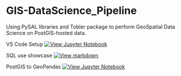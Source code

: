 # GIS-DataScience_Pipeline
Using PySAL libraries and Tobler package to perform GeoSpatial Data Science on PostGIS-hosted data.

VS Code Setup <a href="https://github.com/AdrienGahery/GIS-DataScience_Pipeline/0_VSCode_setup.ipynb"><img src="https://camo.githubusercontent.com/ec808b4b200d6165f8840574e3b701c33ea779cd1381bb24e2f55e43929f425e/68747470733a2f2f696d672e736869656c64732e696f2f62616467652f766965772d4a7570797465722532306e6f7465626f6f6b2d6c69676874677265792e737667" alt="View Jupyter Notebook" data-canonical-src="https://img.shields.io/badge/view-Jupyter%20notebook-lightgrey.svg" style="max-width: 100%;"></a>


SQL use showcase <a href="https://github.com/AdrienGahery/GIS-DataScience_Pipeline/1_SQL.ipynb"><img src="https://camo.githubusercontent.com/ec808b4b200d6165f8840574e3b701c33ea779cd1381bb24e2f55e43929f425e/68747470733a2f2f696d672e736869656c64732e696f2f62616467652f766965772d4a7570797465722532306e6f7465626f6f6b2d6c69676874677265792e737667" alt="View markdown" data-canonical-src="https://img.shields.io/badge/view-MarkDown-lightgrey.svg" style="max-width: 100%;"></a>


PostGIS to GeoPandas <a href="https://github.com/AdrienGahery/GIS-DataScience_Pipeline/2_PostGIS_to_GeoPandas.ipynb"><img src="https://camo.githubusercontent.com/ec808b4b200d6165f8840574e3b701c33ea779cd1381bb24e2f55e43929f425e/68747470733a2f2f696d672e736869656c64732e696f2f62616467652f766965772d4a7570797465722532306e6f7465626f6f6b2d6c69676874677265792e737667" alt="View Jupyter Notebook" data-canonical-src="https://img.shields.io/badge/view-Jupyter%20notebook-lightgrey.svg" style="max-width: 100%;"></a>
